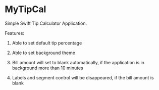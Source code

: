 MyTipCal
========
Simple Swift Tip Calculator Application.

Features:

1. Able to set default tip percentage

2. Able to set background theme

3. Bill amount will set to blank automatically, if the application is in background more than 10 minutes

4. Labels and segment control will be disappeared, if the bill amount is blank
